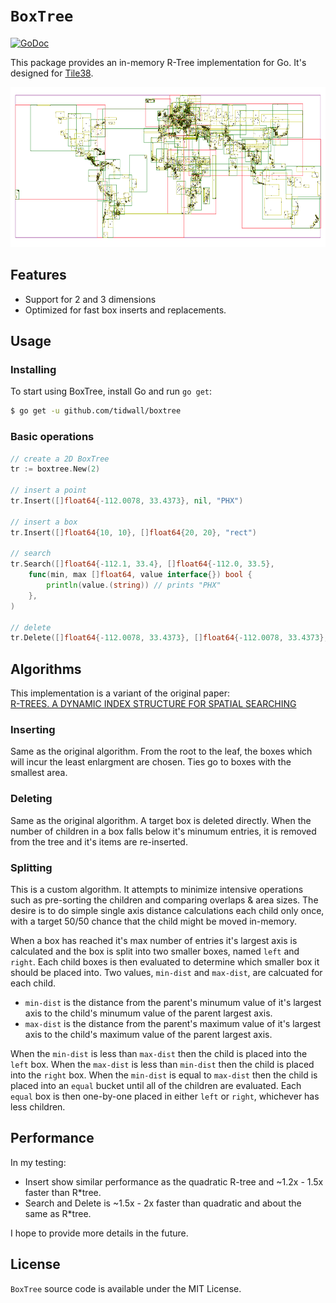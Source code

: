 # `BoxTree`

[![GoDoc](https://godoc.org/github.com/tidwall/boxtree?status.svg)](https://godoc.org/github.com/tidwall/boxtree)

This package provides an in-memory R-Tree implementation for Go. It's designed
for [Tile38](https://github.com/tidwall/tile38).

<img src="/res/cities.png" width="512" height="256" border="0" alt="Cities">

## Features

- Support for 2 and 3 dimensions
- Optimized for fast box inserts and replacements.

## Usage

### Installing

To start using BoxTree, install Go and run `go get`:

```sh
$ go get -u github.com/tidwall/boxtree
```

### Basic operations

```go
// create a 2D BoxTree
tr := boxtree.New(2)

// insert a point
tr.Insert([]float64{-112.0078, 33.4373}, nil, "PHX")

// insert a box
tr.Insert([]float64{10, 10}, []float64{20, 20}, "rect")

// search 
tr.Search([]float64{-112.1, 33.4}, []float64{-112.0, 33.5}, 
 	func(min, max []float64, value interface{}) bool {
		println(value.(string)) // prints "PHX"
	},
)

// delete 
tr.Delete([]float64{-112.0078, 33.4373}, []float64{-112.0078, 33.4373}, "PHX")
```

## Algorithms

This implementation is a variant of the original paper:  
[R-TREES. A DYNAMIC INDEX STRUCTURE FOR SPATIAL SEARCHING](http://www-db.deis.unibo.it/courses/SI-LS/papers/Gut84.pdf)

### Inserting

Same as the original algorithm. From the root to the leaf, the boxes which will incur the least enlargment are chosen. Ties go to boxes with the smallest area.

### Deleting

Same as the original algorithm. A target box is deleted directly. When the number of children in a box falls below it's minumum entries, it is removed from the tree and it's items are re-inserted.

### Splitting

This is a custom algorithm.
It attempts to minimize intensive operations such as pre-sorting the children and comparing overlaps & area sizes.
The desire is to do simple single axis distance calculations each child only once, with a target 50/50 chance that the child might be moved in-memory.

When a box has reached it's max number of entries it's largest axis is calculated and the box is split into two smaller boxes, named `left` and `right`.
Each child boxes is then evaluated to determine which smaller box it should be placed into.
Two values, `min-dist` and `max-dist`, are calcuated for each child. 

- `min-dist` is the distance from the parent's minumum value of it's largest axis to the child's minumum value of the parent largest axis.
- `max-dist` is the distance from the parent's maximum value of it's largest axis to the child's maximum value of the parent largest axis.

When the `min-dist` is less than `max-dist` then the child is placed into the `left` box. 
When the `max-dist` is less than `min-dist` then the child is placed into the `right` box. 
When the `min-dist` is equal to `max-dist` then the child is placed into an `equal` bucket until all of the children are evaluated.
Each `equal` box is then one-by-one placed in either `left` or `right`, whichever has less children.


## Performance

In my testing:

- Insert show similar performance as the quadratic R-tree and ~1.2x - 1.5x faster than R*tree. 
- Search and Delete is ~1.5x - 2x faster than quadratic and about the same as R*tree.

I hope to provide more details in the future.

## License

`BoxTree` source code is available under the MIT License.


